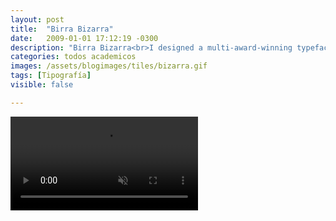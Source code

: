 ```yaml
---
layout: post
title:  "Birra Bizarra"
date:   2009-01-01 17:12:19 -0300
description: "Birra Bizarra<br>I designed a multi-award-winning typeface featuring portraits of Uruguay's disappeared detainees during the dictatorship, recognized by the <a href='https://mude.pt/' target='blank'>Museum of Design and Fashion (Lisbon)</a>, the <a href='https://www.dimad.org/en' target='blank'>Ibero-American Design Biennial in Spain (2010 and 2017)</a>, and <a href='https://www.tiposlatinos.com/' target='blank'>Tipos Latinos 2010</a>"
categories: todos academicos
images: /assets/blogimages/tiles/bizarra.gif
tags: [Tipografía]
visible: false

---
```



<video autobuffer autoPlay loop muted><source src="/assets/blogimages/bizarra-1.mp4" type="video/mp4" /></video>